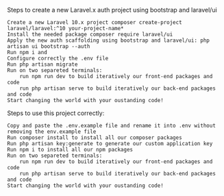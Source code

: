 Steps to create a new Laravel.x auth project using bootstrap and laravel/ui

    Create a new Laravel 10.x project composer create-project laravel/laravel:^10 your-project-name*
    Install the needed package composer require laravel/ui
    Apply the new auth scaffolding using bootstrap and laravel/ui: php artisan ui bootstrap --auth
    Run npm i and
    Configure correctly the .env file
    Run php artisan migrate
    Run on two separeted terminals:
        run npm run dev to build iteratively our front-end packages and code
        run php artisan serve to build iteratively our back-end packages and code
    Start changing the world with your oustanding code!

Steps to use this project correctly:

    Copy and paste the .env.example file and rename it into .env without removing the env.example file
    Run composer install to install all our composer packages
    Run php artisan key:generate to generate our custom application key
    Run npm i to install all our npm packages
    Run on two separeted terminals:
        run npm run dev to build iteratively our front-end packages and code
        run php artisan serve to build iteratively our back-end packages and code
    Start changing the world with your oustanding code!
